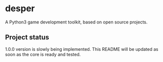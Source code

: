 # desper
A Python3 game development toolkit, based on open source projects.

## Project status
1.0.0 version is slowly being implemented. This README will be updated as soon as the core is ready and tested.
